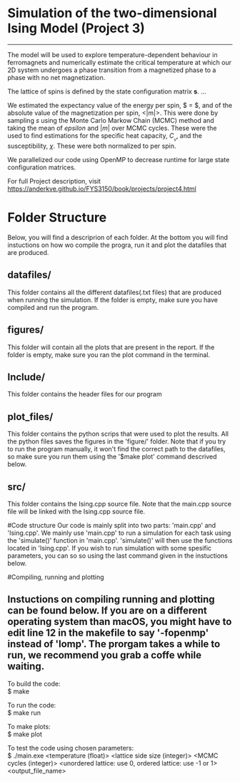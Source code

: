 # Simulation of the two-dimensional Ising Model (Project 3)
-------------------------------------------------
The model will be used to explore temperature-dependent behaviour in ferromagnets and numerically estimate the critical temperature at which our 2D system undergoes a phase transition from a magnetized phase to a phase with no net magnetization.

The lattice of spins is defined by the state configuration matrix **s**.
...

We estimated the expectancy value of the energy per spin, $<eps> = $, and of the absolute value of the magnetization per spin, <|m|>. This were done by sampling $s$ using the Monte Carlo Markow Chain (MCMC) method and taking the mean of $epsilon$ and $|m|$ over MCMC cycles.
These were the used to find estimations for the specific heat capacity, $C__v$, and the susceptibility, $\chi$. These were both normalized to per spin.

We parallelized our code using OpenMP to decrease runtime for large state configuration matrices.  
  
  
For full Project description, visit https://anderkve.github.io/FYS3150/book/projects/project4.html

# Folder Structure
Below, you will find a descriprion of each folder. At the bottom you will find instuctions on how wo compile the progra, run it and plot the datafiles that are produced.
## datafiles/
  This folder contains all the different datafiles(.txt files) that are produced when running the simulation. If the folder is empty, make sure you have compiled and run the program.

## figures/
  This folder will contain all the plots that are present in the report. If the folder is empty, make sure you ran the plot command in the terminal. 
  
## Include/
  This folder contains the header files for our program
  
## plot_files/
  This folder contains the python scrips that were used to plot the results. All the python files saves the figures in the 'figure/' folder. Note that if you try to run the program manually, it won't find the correct path to the datafiles, so make sure you run them using the '$make plot' command descrived below.
  
## src/
  This folder contains the Ising.cpp source file. Note that the main.cpp source file will be linked with the Ising.cpp source file. 

#Code structure
  Our code is mainly split into two parts: 'main.cpp' and 'Ising.cpp'. We mainly use 'main.cpp' to run a simulation for each task using the 'simulate()' function in 'main.cpp'. 'simulate()' will then use the functions located in 'Ising.cpp'. If you wish to run simulation with some spesific parameters, you can so so using the last command given in the instuctions below.
  
#Compiling, running and plotting
  
  Instuctions on compiling running and plotting can be found below. If you are on a different operating system than macOS, you might have to edit line 12 in the makefile to say '-fopenmp' instead of 'lomp'. The prorgam takes a while to run, we recommend you grab a coffe while waiting.
-------------------
To build the code:  
$ make

To run the code:  
$ make run

To make plots:  
$ make plot

To test the code using chosen parameters:  
$ ./main.exe <temperature (float)> <lattice side size (integer)> <MCMC cycles (integer)> <unordered lattice: use 0, ordered lattice: use -1 or 1> <output_file_name>
